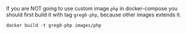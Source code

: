 If you are NOT going to use custom image `php` in docker-compose you should first build it with tag `greg0-php`, because other images extends it.

```
docker build -t greg0-php images/php
```

